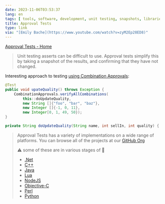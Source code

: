 ```yaml
---
date: 2023-11-06T03:53:37
lang: en
tags: [ tools, software, development, unit testing, snapshots, libraries ]
title: Approval Tests
type: link
via: "[Emily Bache](https://www.youtube.com/watch?v=zyM2Ep28ED8)"
---
```


[Approval Tests - Home](https://approvaltests.com/)

> Unit testing asserts can be difficult to use. Approval tests simplify this by taking a snapshot of the results, and confirming that they have not changed.

Interesting approach to testing [using Combination Approvals](https://youtu.be/zyM2Ep28ED8?t=484&si=O3cw60wFKt0GgivG):

```java
@Test
public void upateQuality() throws Exception {
    CombinationApprovals.verifyAllCombinations(
        this::doUpdateQuality,
        new String []{"foo", "bar", "baz"},
        new Integer []{-1, 0, 11},
        new Integer[0, 1, 49, 50});    
}

private String doUpdateQuality(String name, int sellIn, int quality) { /*...*/ }
```

> Approval Tests has a variety of implementations on a wide range of platforms. You can browse all of the projects at our [GitHub Org](https://github.com/approvals)
>
> ⚠️ some of these are in various stages of 🚧
>
> * [.Net](https://github.com/approvals/ApprovalTests.Net)
> * [C++](https://github.com/approvals/CppApprovals)
> * [Java](https://github.com/approvals/ApprovalTests.Java)
> * [Lua](https://github.com/approvals/ApprovalTests.lua)
> * [NodeJS](https://github.com/approvals/Approvals.NodeJS)
> * [Objective-C](https://github.com/approvals/ApprovalTests.Objective-C)
> * [Perl](https://github.com/approvals/ApprovalTests.perl)
> * [Python](https://github.com/approvals/ApprovalTests.Python)
